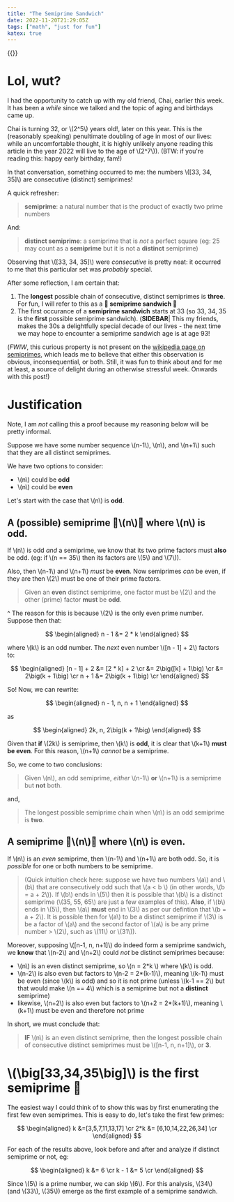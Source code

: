 ```yaml
---
title: "The Semiprime Sandwich"
date: 2022-11-20T21:29:05Z
tags: ["math", "just for fun"]
katex: true
---
```


{{<toc>}}

# Lol, wut?

I had the opportunity to catch up with my old friend, Chai, earlier this week. It has been a _while_ since we talked and the topic of aging and birthdays came up. 

Chai is turning 32, or \\(2^5\\) years old!, later on this year. This is the (reasonably speaking) penultimate doubling of age in most of our lives: while an uncomfortable thought, it is highly unlikely anyone reading this article in the year 2022 will live to the age of \\(2^7\\)). (BTW: if you're reading this: happy early birthday, fam!) 

In that conversation, something occurred to me: the numbers \\([33, 34, 35]\\) are consecutive (distinct) semiprimes!

A quick refresher:

> **semiprime**: a natural number that is the product of exactly two prime numbers

And:

> **distinct semiprime**: a semiprime that is _not_ a perfect square (eg: 25 may count as a **semiprime** but it is not a **distinct** semiprime)

Observing that \\([33, 34, 35]\\) were _consecutive_ is pretty neat: it occurred to me that this particular set was _probably_ special.

After some reflection, I am certain that:

1. The **longest** possible chain of consecutive, distinct semiprimes is **three**. For fun, I will refer to this as a **🥪 semiprime sandwich 🥪** 
2. The first occurance of a **semiprime sandwich** starts at 33 (so 33, 34, 35 is the **first** possible semiprime sandwich). (**SIDEBAR**| This my friends, makes the 30s a delightfully special decade of our lives - the next time we may hope to encounter a semiprime sandwich age is at age 93!

(_FWIW_, this curious property is not present on the [wikipedia page on semiprimes](https://en.wikipedia.org/wiki/Semiprime), which leads me to believe that either this observation is obvious, inconsequential, or both. Still, it was fun to think about and for me at least, a source of delight during an otherwise stressful week. Onwards with this post!)

# Justification

Note, I am _not_ calling this a proof because my reasoning below will be pretty informal. 

Suppose we have some number sequence \\(n-1\\), \\(n\\), and \\(n+1\\) such that they are all distinct semiprimes.

We have two options to consider:

* \\(n\\) could be **odd**
* \\(n\\) could be **even**

Let's start with the case that \\(n\\) is **odd**.

## A (possible) semiprime 🍞\\(n\\)🍞 where \\(n\\) is odd.

If \\(n\\) is odd _and_ a semiprime, we know that its two prime factors must **also** be odd. (eg: if \\(n == 35\\) then its factors are \\(5\\) and \\(7\\)). 

Also, then \\(n-1\\) and \\(n+1\\) _must_ be **even**. Now semiprimes _can_ be even, if they are then \\(2\\) must be one of their prime factors. 

> Given an **even** distinct semiprime, one factor must be \\(2\\) and the other (prime) factor **must** be **odd**.

^ The reason for this is because \\(2\\) is the only even prime number. Suppose then that:

$$
\begin{aligned}
n - 1 &= 2 * k
\end{aligned}
$$

where \\(k\\) is an odd number. The _next_ even number \\([n - 1] + 2\\) factors to:

$$
\begin{aligned}
[n - 1] + 2 &= [2 * k] + 2 \cr
&= 2\big([k] + 1\big) \cr
&= 2\big(k + 1\big) \cr
n + 1 &= 2\big(k + 1\big) \cr
\end{aligned}
$$

So! Now, we can rewrite:

$$
\begin{aligned}
n - 1, n, n + 1
\end{aligned}
$$

as

$$
\begin{aligned}
2k, n, 2\big(k + 1\big)
\end{aligned}
$$

Given that **if** \\(2k\\) is semiprime, then \\(k\\) is **odd**, it is clear that \\(k+1\\) **must be even**. For this reason, \\(n+1\\) _cannot_ be a semiprime.

So, we come to two conclusions:

> Given \\(n\\), an odd semiprime, _either_ \\(n-1\\) **or** \\(n+1\\) is a semiprime but **not** both.

and, 

> The longest possible semiprime chain when \\(n\\) is an odd semiprime is **two**.

## A semiprime 🍞\\(n\\)🍞 where \\(n\\) is even.

If \\(n\\) is an _even_ semiprime, then \\(n-1\\) and \\(n+1\\) are both odd. So, it is _possible_ for one or both numbers to be semiprime.

> (Quick intuition check here: suppose we have two numbers \\(a\\) and \\(b\\) that are consecutively odd such that \\(a < b \\) (in other words, \\(b = a + 2\\)). If \\(b\\) ends in \\(5\\) then it is possible that \\(b\\) is a distinct semiprime (\\(35, 55, 65\\) are just a few examples of this). **Also**, if \\(b\\) ends in \\(5\\), then \\(a\\) **must** end in \\(3\\) as per our defintion that \\(b = a + 2\\). It is possible then for \\(a\\) to be a distinct semiprime if \\(3\\) is be a factor of \\(a\\) and the second factor of \\(a\\) is be any prime number > \\(2\\), such as \\(11\\) or \\(31\\)).

Moreover, supposing \\([n-1, n, n+1]\\) do indeed form a semiprime sandwich, we **know** that \\(n-2\\) and \\(n+2\\) could _not_ be distinct semiprimes because:

* \\(n\\) is an even distinct semiprime, so \\(n = 2*k \\) where \\(k\\) is odd.
* \\(n-2\\) is also even but factors to \\(n-2 = 2*(k-1)\\), meaning \\(k-1\\) must be even (since \\(k\\) is odd) and so it is not prime (unless \\(k-1 == 2\\) but that would make \\(n == 4\\) which is a semiprime but not a **distinct** semiprime)
* likewise, \\(n+2\\) is also even but factors to \\(n+2 = 2*(k+1)\\), meaning \\(k+1\\) must be even and therefore not prime

In short, we must conclude that:

> **IF** \\(n\\) is an even distinct semiprime, then the longest possible chain of consecutive distinct semiprimes must be \\([n-1, n, n+1]\\), or **3**.

# \\(\big[33,34,35\big]\\) is the first semiprime 🥪

The easiest way I could think of to show this was by first enumerating the first few even semiprimes. This is easy to do, let's take the first few primes:

$$
\begin{aligned}
k   &=[3,5,7,11,13,17] \cr
2*k &= [6,10,14,22,26,34] \cr
\end{aligned}
$$

For each of the results above, look before and after and analyze if distinct semiprime or not, eg:

$$
\begin{aligned}
k   &= 6 \cr
k - 1 &= 5 \cr
\end{aligned}
$$

Since \\(5\\) is a prime number, we can skip \\(6\\). For this analysis, \\(34\\) (and \\(33\\), \\(35\\)) emerge as the first example of a semiprime sandwich.






